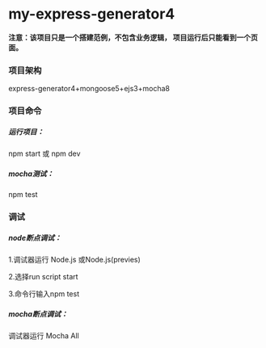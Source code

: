 # my-express-generator4


**注意：该项目只是一个搭建范例，不包含业务逻辑， 项目运行后只能看到一个页面。**

### 项目架构
express-generator4+mongoose5+ejs3+mocha8
### 项目命令
##### 运行项目：
npm start 或 npm dev

##### mocha测试： 
npm test
### 调试
##### node断点调试：
1.调试器运行 Node.js 或Node.js(previes)

2.选择run script   start

3.命令行输入npm test

##### mocha断点调试：
调试器运行 Mocha All
